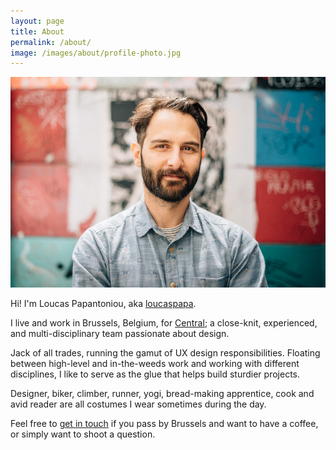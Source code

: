 ```yaml
---
layout: page
title: About
permalink: /about/
image: /images/about/profile-photo.jpg
---
```


![profile photo of loucaspapa](/images/about/profile-photo.jpg)

Hi! I'm Loucas Papantoniou, aka [loucaspapa][2].

I live and work in Brussels, Belgium, for [Central][2]; a close-knit, experienced, and multi-disciplinary team passionate about design.

Jack of all trades, running the gamut of UX design responsibilities. Floating between high-level and in-the-weeds work and working with different disciplines, I like to serve as the glue that helps build sturdier projects.

Designer, biker, climber, runner, yogi, bread-making apprentice, cook and avid reader are all costumes I wear sometimes during the day.

Feel free to [get in touch][4] if you pass by Brussels and want to have a coffee, or simply want to shoot a question.

<!--  References -->
[1]: http://central.team/ "Central"
[2]: https://twitter.com/loucaspapa "loucaspapa twitter account"
[3]: https://www.linkedin.com/in/loucaspapa "loucaspapa linkedin profile"
[4]: mailto:loucaspapa@gmail.com "contact me"
